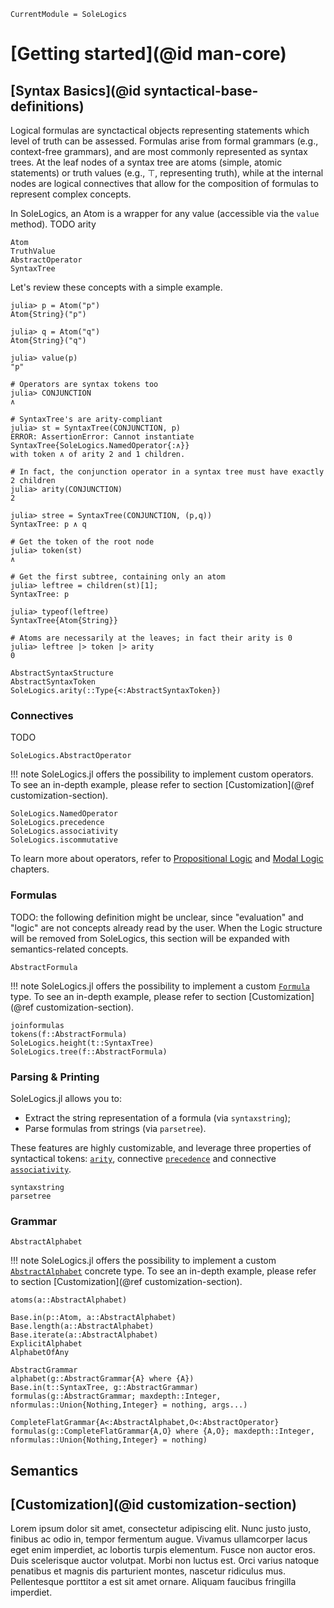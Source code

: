 ```@meta
CurrentModule = SoleLogics
```

# [Getting started](@id man-core)

## [Syntax Basics](@id syntactical-base-definitions)

Logical formulas are synctactical objects representing statements which level of truth can be assessed.
Formulas arise from formal grammars (e.g., context-free grammars), and are most commonly represented as syntax trees.
At the leaf nodes of a syntax tree are atoms (simple, atomic statements) or truth values (e.g., ⊤, representing truth),
while at the internal nodes are logical connectives that allow for the composition of formulas to represent complex concepts.

In SoleLogics, an Atom is a wrapper for any value (accessible via the `value` method).
TODO
arity

```@docs
Atom
TruthValue
AbstractOperator
SyntaxTree
```

Let's review these concepts with a simple example.

```julia-repl
julia> p = Atom("p")
Atom{String}("p")

julia> q = Atom("q")
Atom{String}("q")

julia> value(p)
"p"

# Operators are syntax tokens too
julia> CONJUNCTION
∧

# SyntaxTree's are arity-compliant
julia> st = SyntaxTree(CONJUNCTION, p)
ERROR: AssertionError: Cannot instantiate SyntaxTree{SoleLogics.NamedOperator{:∧}} 
with token ∧ of arity 2 and 1 children.

# In fact, the conjunction operator in a syntax tree must have exactly 2 children 
julia> arity(CONJUNCTION)
2

julia> stree = SyntaxTree(CONJUNCTION, (p,q))
SyntaxTree: p ∧ q

# Get the token of the root node
julia> token(st)
∧

# Get the first subtree, containing only an atom
julia> leftree = children(st)[1]; 
SyntaxTree: p

julia> typeof(leftree)
SyntaxTree{Atom{String}}

# Atoms are necessarily at the leaves; in fact their arity is 0
julia> leftree |> token |> arity
0
```


```@docs
AbstractSyntaxStructure
AbstractSyntaxToken
SoleLogics.arity(::Type{<:AbstractSyntaxToken})
```

### Connectives

TODO

```@docs
SoleLogics.AbstractOperator
```
!!! note
    SoleLogics.jl offers the possibility to implement custom operators. To see an in-depth example, please refer to section [Customization](@ref customization-section).

```@docs
SoleLogics.NamedOperator
SoleLogics.precedence
SoleLogics.associativity
SoleLogics.iscommutative
```

To learn more about operators, refer to [Propositional Logic](@ref) and [Modal Logic](@ref) chapters.

### Formulas

TODO: the following definition might be unclear, since "evaluation" and "logic" are not concepts already read by the user. When the Logic structure will be removed from SoleLogics, this section will be expanded with semantics-related concepts.

```@docs
AbstractFormula
```

!!! note
    SoleLogics.jl offers the possibility to implement a custom [`Formula`](@ref) type. To see an in-depth example, please refer to section [Customization](@ref customization-section).

```@docs
joinformulas
tokens(f::AbstractFormula)
SoleLogics.height(t::SyntaxTree)
SoleLogics.tree(f::AbstractFormula)
```

### Parsing & Printing
SoleLogics.jl allows you to: 

- Extract the string representation of a formula (via `syntaxstring`);
- Parse formulas from strings (via `parsetree`).

These features are highly customizable, and leverage three properties of syntactical tokens: [`arity`](@ref), connective [`precedence`](@ref) and connective [`associativity`](@ref).

```@docs
syntaxstring
parsetree
```

### Grammar

```@docs
AbstractAlphabet
```

!!! note
    SoleLogics.jl offers the possibility to implement a custom [`AbstractAlphabet`](@ref) concrete type. To see an in-depth example, please refer to section [Customization](@ref customization-section).

```@docs
atoms(a::AbstractAlphabet)

Base.in(p::Atom, a::AbstractAlphabet)
Base.length(a::AbstractAlphabet)
Base.iterate(a::AbstractAlphabet)
ExplicitAlphabet
AlphabetOfAny

AbstractGrammar
alphabet(g::AbstractGrammar{A} where {A})
Base.in(t::SyntaxTree, g::AbstractGrammar)
formulas(g::AbstractGrammar; maxdepth::Integer, nformulas::Union{Nothing,Integer} = nothing, args...)

CompleteFlatGrammar{A<:AbstractAlphabet,O<:AbstractOperator}
formulas(g::CompleteFlatGrammar{A,O} where {A,O}; maxdepth::Integer, nformulas::Union{Nothing,Integer} = nothing)
```

## Semantics

## [Customization](@id customization-section)
Lorem ipsum dolor sit amet, consectetur adipiscing elit. Nunc justo justo, finibus ac odio in, tempor fermentum augue. Vivamus ullamcorper lacus eget enim imperdiet, ac lobortis turpis elementum. Fusce non auctor eros. Duis scelerisque auctor volutpat. Morbi non luctus est. Orci varius natoque penatibus et magnis dis parturient montes, nascetur ridiculus mus. Pellentesque porttitor a est sit amet ornare. Aliquam faucibus fringilla imperdiet.
